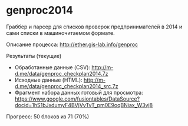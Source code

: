 genproc2014
===========

Граббер и парсер для списков проверок предпринимателей в 2014 и сами списки в машиночитаемом формате.

Описание процесса: http://ether.gis-lab.info/genproc

Результаты (текущие)
  - Обработанные данные (CSV): http://m-d.me/data/genproc_checkplan2014.7z
  - Исходные данные (HTML): http://m-d.me/data/genproc_checkplan2014_src.7z
  - Фрагмент набора данных готовый для просмотра: https://www.google.com/fusiontables/DataSource?docid=1hS1bJxdumyF4BVjVvTvT_pm0E9oqBNiax_W3vj8

Прогресс: 50 блоков из 71 (70%)

